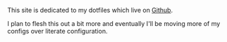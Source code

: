 This site is dedicated to my dotfiles which live on [Github](https://github.com/marcus-crane/dotfiles).

I plan to flesh this out a bit more and eventually I'll be moving more of my configs over literate configuration.
